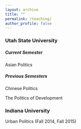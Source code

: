 ```yaml
---
layout: archive
title: ""
permalink: /teaching/
author_profile: false
---
```




### Utah State University

##### Current Semester

  <dl>
  Asian Politics <a href="https://www.dropbox.com/s/hllv6vpo36j7k8d/Asian%20Politics.pdf?dl=0"><i style="margin-right: 0.5em; color: #82E0AA;" class="fa fa-file-text-o"></i></a>
</dl>


##### Previous Semesters

<dl>
  Chinese Politics <a href="https://www.dropbox.com/s/3v5c1fns1rosiul/Chinese%20Politics.pdf?dl=0"><i style="margin-right: 0.5em; color: #82E0AA;" class="fa fa-file-text-o"></i></a>
</dl>

  The Politics of Development 

### Indiana University

  Urban Politics (Fall 2014, Fall 2015) 

